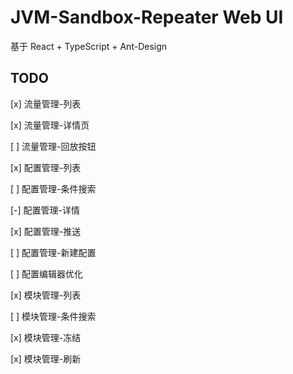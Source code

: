 # JVM-Sandbox-Repeater Web UI

基于 React + TypeScript + Ant-Design

## TODO

[x] 流量管理-列表

[x] 流量管理-详情页

[ ] 流量管理-回放按钮

[x] 配置管理-列表

[ ] 配置管理-条件搜索

[-] 配置管理-详情

[x] 配置管理-推送

[ ] 配置管理-新建配置

[ ] 配置编辑器优化

[x] 模块管理-列表

[ ] 模块管理-条件搜索

[x] 模块管理-冻结

[x] 模块管理-刷新
